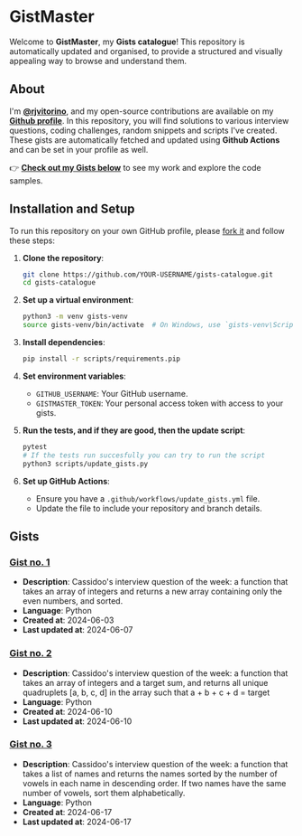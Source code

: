 
# GistMaster

Welcome to **GistMaster**, my **Gists catalogue**!
This repository is automatically updated and organised, to provide a structured and visually appealing way to browse and understand them.

## About

I'm **[@rjvitorino](https://github.com/rjvitorino)**, and my open-source contributions are available on my **[Github profile](https://github.com/rjvitorino)**.
In this repository, you will find solutions to various interview questions, coding challenges, random snippets and scripts I've created.
These gists are automatically fetched and updated using **Github Actions** and can be set in your profile as well. 

👉 **[Check out my Gists below](#gists)** to see my work and explore the code samples.

## Installation and Setup

To run this repository on your own GitHub profile, please [fork it](https://github.com/rjvitorino/gists-catalogue/fork) and follow these steps:

1. **Clone the repository**:
    ```bash
    git clone https://github.com/YOUR-USERNAME/gists-catalogue.git
    cd gists-catalogue
    ```

2. **Set up a virtual environment**:
    ```bash
    python3 -m venv gists-venv
    source gists-venv/bin/activate  # On Windows, use `gists-venv\Scriptsctivate`
    ```

3. **Install dependencies**:
    ```bash
    pip install -r scripts/requirements.pip
    ```

4. **Set environment variables**:
    - `GITHUB_USERNAME`: Your GitHub username.
    - `GISTMASTER_TOKEN`: Your personal access token with access to your gists.

5. **Run the tests, and if they are good, then the update script**:
    ```bash
    pytest
    # If the tests run succesfully you can try to run the script
    python3 scripts/update_gists.py
    ```

6. **Set up GitHub Actions**:
    - Ensure you have a `.github/workflows/update_gists.yml` file.
    - Update the file to include your repository and branch details.


## Gists

### [Gist no. 1](gists/20240603-only_evens-gist/index.md)

* **Description**: Cassidoo's interview question of the week: a function that takes an array of integers and returns a new array containing only the even numbers, and sorted.
* **Language**: Python
* **Created at**: 2024-06-03
* **Last updated at**: 2024-06-07

### [Gist no. 2](gists/20240610-four_sum-gist/index.md)

* **Description**: Cassidoo's interview question of the week: a function that takes an array of integers and a target sum, and returns all unique quadruplets [a, b, c, d] in the array such that a + b + c + d = target
* **Language**: Python
* **Created at**: 2024-06-10
* **Last updated at**: 2024-06-10

### [Gist no. 3](gists/20240617-sort_vowels-gist/index.md)

* **Description**: Cassidoo's interview question of the week: a function that takes a list of names and returns the names sorted by the number of vowels in each name in descending order. If two names have the same number of vowels, sort them alphabetically.
* **Language**: Python
* **Created at**: 2024-06-17
* **Last updated at**: 2024-06-17